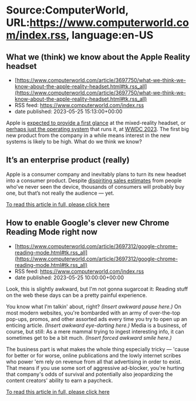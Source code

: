 # Source:ComputerWorld, URL:https://www.computerworld.com/index.rss, language:en-US

## What we (think) we know about the Apple Reality headset
 - [https://www.computerworld.com/article/3697750/what-we-think-we-know-about-the-apple-reality-headset.html#tk.rss_all](https://www.computerworld.com/article/3697750/what-we-think-we-know-about-the-apple-reality-headset.html#tk.rss_all)
 - RSS feed: https://www.computerworld.com/index.rss
 - date published: 2023-05-25 15:13:00+00:00

<article>
	<section class="page">
<p>Apple is <a href="https://www.computerworld.com/article/3695529/qa-what-vrdirects-rolf-illenberger-expects-from-apple-reality.html">expected to provide a first glance</a> at the mixed-reality headset, or <a href="https://twitter.com/mingchikuo/status/1641406406107758598?s=20" rel="noopener nofollow" target="_blank">perhaps just the operating system</a> that runs it, at <a href="https://www.computerworld.com/article/3696281/apples-neural-engine-and-the-generative-ai-game.html">WWDC 2023</a>. The first big new product from the company in a while means interest in the new systems is likely to be high. What do we think we know?</p><h2><strong>It’s an enterprise product (really)</strong></h2>
<p>Apple is a consumer company and inevitably plans to turn its new headset into a consumer product. Despite <a href="https://www.applemust.com/reality-pro-the-latest-apple-product-declared-dead-before-arrival/" rel="noopener nofollow" target="_blank">dispiriting sales estimates</a> from people who’ve never seen the device, thousands of consumers will probably buy one, but that’s not really the audience — yet.</p><p class="jumpTag"><a href="https://www.computerworld.com/article/3697750/what-we-think-we-know-about-the-apple-reality-headset.html#jump">To read this article in full, please click here</a></p></section></article>

## How to enable Google's clever new Chrome Reading Mode right now
 - [https://www.computerworld.com/article/3697312/google-chrome-reading-mode.html#tk.rss_all](https://www.computerworld.com/article/3697312/google-chrome-reading-mode.html#tk.rss_all)
 - RSS feed: https://www.computerworld.com/index.rss
 - date published: 2023-05-25 10:00:00+00:00

<article>
	<section class="page">
<p>Look, this is slightly awkward, but I'm not gonna sugarcoat it: Reading stuff on the web these days can be a pretty painful experience.</p><p>You know what I'm talkin' about, right? <em>(Insert awkward pause here.)</em> On most modern websites, you're bombarded with an army of over-the-top pop-ups, promos, and other assorted ads every time you try to open up an enticing article. <em>(Insert awkward eye-darting here.)</em> Media is a business, of course, but still: As a mere mammal trying to ingest interesting info, it can sometimes get to be a bit much. <em>(Insert forced awkward smile here.)</em></p><p>The business part is what makes the whole thing especially tricky — 'cause for better or for worse, online publications and the lowly internet scribes who power 'em rely on revenue from all that advertising in order to exist. That means if you use some sort of aggressive ad-blocker, you're hurting that company's odds of survival and potentially also jeopardizing the content creators' ability to earn a paycheck.</p><p class="jumpTag"><a href="https://www.computerworld.com/article/3697312/google-chrome-reading-mode.html#jump">To read this article in full, please click here</a></p></section></article>

